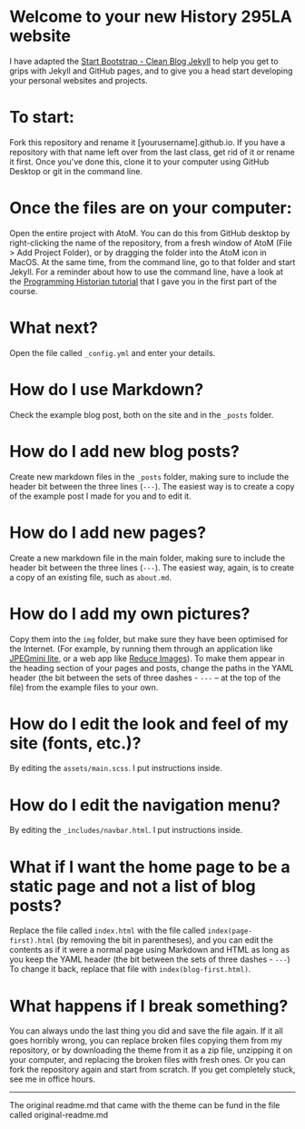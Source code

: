 # Welcome to your new History 295LA website

I have adapted the [Start Bootstrap - Clean Blog Jekyll](https://startbootstrap.com/template-overviews/clean-blog-jekyll/) to help you get to grips with Jekyll and GitHub pages, and to give you a head start developing your personal websites and projects.

# To start:
Fork this repository and rename it [yourusername].github.io. If you have a repository with that name left over from the last class, get rid of it or rename it first. Once you've done this, clone it to your computer using GitHub Desktop or git in the command line.

# Once the files are on your computer:
Open the entire project with AtoM. You can do this from GitHub desktop by right-clicking the name of the repository, from a fresh window of AtoM (File > Add Project Folder), or by dragging the folder into the AtoM icon in MacOS. At the same time, from the command line, go to that folder and start Jekyll. For a reminder about how to use the command line, have a look at the [Programming Historian tutorial](https://programminghistorian.org/en/lessons/intro-to-bash) that I gave you in the first part of the course.

# What next?
Open the file called `_config.yml` and enter your details.

# How do I use Markdown?
Check the example blog post, both on the site and in the `_posts` folder.

# How do I add new blog posts?
Create new markdown files in the `_posts` folder, making sure to include the header bit between the three lines (`---`). The easiest way is to create a copy of the example post I made for you and to edit it.

# How do I add new pages?
Create a new markdown file in the main folder, making sure to include the header bit between the three lines (`---`). The easiest way, again, is to create a copy of an existing file, such as `about.md`.

# How do I add my own pictures?
Copy them into the `img` folder, but make sure they have been optimised for the Internet. (For example, by running them through an application like [JPEGmini lite](https://www.jpegmini.com/), or a web app like [Reduce Images](https://www.reduceimages.com/)). To make them appear in the heading section of your pages and posts, change the paths in the YAML header (the bit between the sets of three dashes - `---` – at the top of the file) from the example files to your own.

# How do I edit the look and feel of my site (fonts, etc.)?
By editing the `assets/main.scss`. I put instructions inside.

# How do I edit the navigation menu?
By editing the `_includes/navbar.html`. I put instructions inside.

# What if I want the home page to be a static page and not a list of blog posts?
Replace the file called `index.html` with the file called `index(page-first).html` (by removing the bit in parentheses), and you can edit the contents as if it were a normal page using Markdown and HTML as long as you keep the YAML header (the bit between the sets of three dashes - `---`) To change it back, replace that file with `index(blog-first.html)`.

# What happens if I break something?
You can always undo the last thing you did and save the file again. If it all goes horribly wrong, you can replace broken files copying them from my repository, or by downloading the theme from it as a zip file, unzipping it on your computer, and replacing the broken files with fresh ones. Or you can fork the repository again and start from scratch. If you get completely stuck, see me in office hours.

---

The original readme.md that came with the theme can be fund in the file called original-readme.md
